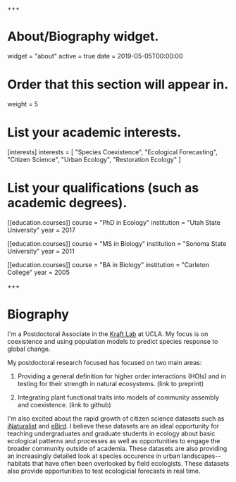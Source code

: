 +++
# About/Biography widget.
widget = "about"
active = true
date = 2019-05-05T00:00:00

# Order that this section will appear in.
weight = 5

# List your academic interests.
[interests]
  interests = [
    "Species Coexistence",
    "Ecological Forecasting",
    "Citizen Science", 
    "Urban Ecology",
    "Restoration Ecology"
  ]

# List your qualifications (such as academic degrees).
[[education.courses]]
  course = "PhD in Ecology"
  institution = "Utah State University"
  year = 2017

[[education.courses]]
  course = "MS in Biology"
  institution = "Sonoma State University"
  year = 2011

[[education.courses]]
  course = "BA in Biology"
  institution = "Carleton College"
  year = 2005
 
+++

# Biography

I'm a Postdoctoral Associate in the [Kraft Lab](https://sites.lifesci.ucla.edu/eeb-kraft/) at UCLA. My focus is on coexistence and using population models to predict species response to global change. 

My postdoctoral research focused has focused on two main areas: 

1. Providing a general definition for higher order interactions (HOIs) and in testing for their strength in natural ecosystems. (link to preprint)

2. Integrating plant functional traits into models of community assembly and coexistence. (link to github)

I'm also excited about the rapid growth of citizen science datasets such as  [iNaturalist](https://www.inaturalist.org/) and [eBird](https://www.ebird.org). 
I believe these datasets are an ideal opportunity for teaching undergraduates and graduate students in ecology about basic ecological patterns and processes as well as opportunities to engage the broader community outside of academia.  These datasets are also providing an increasingly detailed look at species occurence in urban landscapes--habitats that have often been overlooked by field ecologists. These datasets also provide opportunities to test ecologicial forecasts in real time. 

